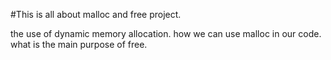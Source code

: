 #This is all about malloc and free project.

the use of dynamic memory allocation.
how we can use malloc in our code.
what is the main purpose of free.
